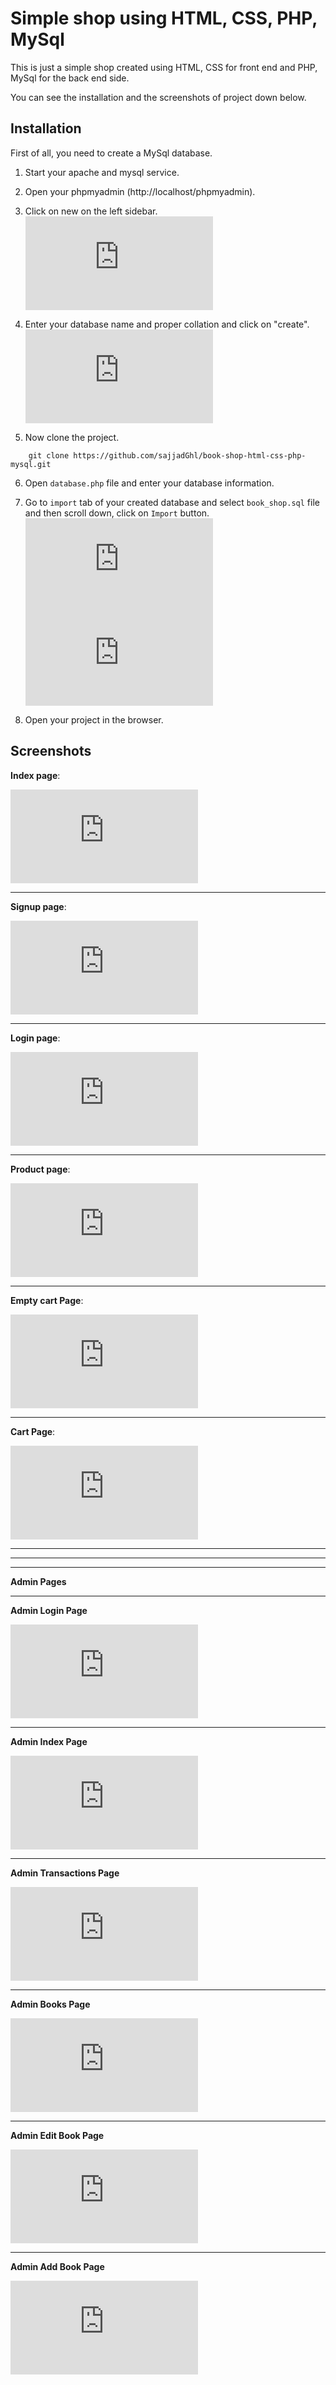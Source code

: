 
# Simple shop using HTML, CSS, PHP, MySql

This is just a simple shop created using HTML, CSS for front end and PHP, MySql for the back end side.

You can see the installation and the screenshots of project down below.


## Installation

First of all, you need to create a MySql database.
1. Start your apache and mysql service.

2. Open your phpmyadmin (http://localhost/phpmyadmin).

3. Click on new on the left sidebar.
![Creating new database Form](https://biaupload.com/do.php?imgf=org-98ee48cca4f81.png)

4. Enter your database name and proper collation and click on "create".
![Creating new database](https://biaupload.com/do.php?imgf=org-32edc3264ef61.png)

5. Now clone the project.
```
    git clone https://github.com/sajjadGhl/book-shop-html-css-php-mysql.git
```

6. Open ```database.php``` file and enter your database information.

7. Go to ```import``` tab of your created database and select ```book_shop.sql``` file and then scroll down, click on ```Import``` button.
![Importing database form](https://biaupload.com/do.php?imgf=org-d8be025606da1.png)
![Import database](https://biaupload.com/do.php?imgf=org-d7310d0a8ec32.png)

8. Open your project in the browser.

 
## Screenshots

**Index page**:

![Index Page](https://biaupload.com/do.php?imgf=org-6f16c8a44a351.png)

---

**Signup page**:

![Signup Page](https://biaupload.com/do.php?imgf=org-e7b2c3d0d8822.png)

---

**Login page**:

![Login Page](https://biaupload.com/do.php?imgf=org-18fc3a5435c63.png)

---

**Product page**:

![Product Page](https://biaupload.com/do.php?imgf=org-c7c1619102344.png)

---

**Empty cart Page**:

![Empty cart Page](https://biaupload.com/do.php?imgf=org-94ebd5e4a93b1.png)

---

**Cart Page**:

![Cart Page](https://biaupload.com/do.php?imgf=org-9e2bed88051c2.png)

---
---
---

**Admin Pages**

---

**Admin Login Page**

![Admin Login Page](https://biaupload.com/do.php?imgf=org-7d94fe5333421.png)

---

**Admin Index Page**

![Admin Index Page](https://biaupload.com/do.php?imgf=org-2adcce4c89d84.png)

---

**Admin Transactions Page**

![Admin Transactions Page](https://biaupload.com/do.php?imgf=org-e542e55e0d542.png)

---

**Admin Books Page**

![Admin Books Page](https://biaupload.com/do.php?imgf=org-091e439ec2d92.png)


---

**Admin Edit Book Page**

![Admin Edit Book Page](https://biaupload.com/do.php?imgf=org-a8b92c2a2ad53.png)

---

**Admin Add Book Page**

![Admin Add Book Page](https://biaupload.com/do.php?imgf=org-e48de484be851.png)

